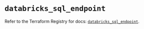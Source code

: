 # `databricks_sql_endpoint`

Refer to the Terraform Registry for docs: [`databricks_sql_endpoint`](https://registry.terraform.io/providers/databricks/databricks/1.49.1/docs/resources/sql_endpoint).

